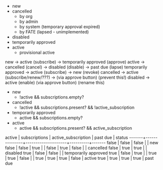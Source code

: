 * new
* cancelled
  * by org
  * by admin
  * by system (temporary approval expired)
  * by FATE (lapsed - unimplemented)
* disabled
* temporarily approved
* active
  * provisional active



new -> active (subscribe)
    -> temporarily approved (approve)
active -> cancelled (cancel)
       -> disabled (disable)
       -> past due (lapse)
temporarily approved -> active (subscribe)
                     -> new (revoke)
cancelled -> active (subscribe/renew/???)
          -> <prevented by code> (via approve button) (prevent this!)
disabled -> active (enable) (via approve button) (rename this)


* new
  * !active && subscriptions.empty?
* cancelled
  * !active && subscriptions.present? && !active_subscription
* temporarily approved
  * active && subscriptions.empty?
* active
  * active && subscriptions.present? && active_subscription


active | subscriptions | active_subscription | past due | status
-------+---------------+---------------------+----------+-------
false  | false         | false               |          | new
false  | false         | true                |          | <logically impossible>
false  | true          | false               |          | cancelled
false  | true          | true                |          | disabled
true   | false         | false               |          | temporarily approved
true   | false         | true                |          | <logically impossible>
true   | true          | false               |          | <prevented by code>
true   | true          | true                | false    | active
true   | true          | true                | true     | past due

